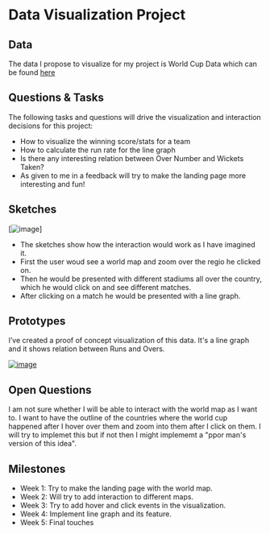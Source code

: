 # Data Visualization Project

## Data

The data I propose to visualize for my project is World Cup Data which can be found [here](https://www.kaggle.com/datasets/akshatkjain/icc-world-cup-2007-2023-over-by-over-summary)


## Questions & Tasks

The following tasks and questions will drive the visualization and interaction decisions for this project:

 * How to visualize the winning score/stats for a team
 * How to calculate the run rate for the line graph
 * Is there any interesting relation between Over Number and Wickets Taken?
 * As given to me in a feedback will try to make the landing page more interesting and fun!

## Sketches

[![image](https://github.com/parth-1023/dataviz-project-template-proposal/blob/master/sketches.jpg)]

 * The sketches show how the interaction would work as I have imagined it.
 * First the user woud see a world map and zoom over the regio he clicked on.
 * Then he would be presented with different stadiums all over the country, which he would click on and see different matches.
 * After clicking on a match he would be presented with a line graph.


## Prototypes

I’ve created a proof of concept visualization of this data. It's a line graph and it shows relation between Runs and Overs.

[![image](https://github.com/parth-1023/dataviz-project-template-proposal/blob/master/graph.jpeg)](https://vizhub.com/parth-1023/c5cca3103fb344e7a1f38bfd0199f626)


## Open Questions
I am not sure whether I will be able to interact with the world map as I want to. I want to have the outline of the countries where the world cup happened after I hover over them and zoom into them after I click on them.
I will try to implemet this but if not then I might implememt a "ppor man's version of this idea".

## Milestones

 * Week 1:
   Try to make the landing page with the world map.
 * Week 2:
   Will try to add interaction to different maps.
 * Week 3:
   Try to add hover and click events in the visualization.
 * Week 4:
   Implement line graph and its feature.
 * Week 5:
   Final touches

